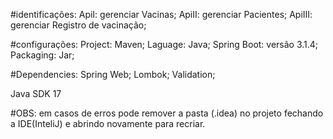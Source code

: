 #identificações: ApiI: gerenciar Vacinas; ApiII: gerenciar Pacientes; ApiIII: gerenciar Registro de vacinação;

#configurações: Project: Maven; Laguage: Java; Spring Boot: versão 3.1.4; Packaging: Jar;

#Dependencies: Spring Web; Lombok; Validation;

Java SDK 17

#OBS: em casos de erros pode remover a pasta (.idea) no projeto fechando a IDE(InteliJ) e abrindo novamente para recriar.

